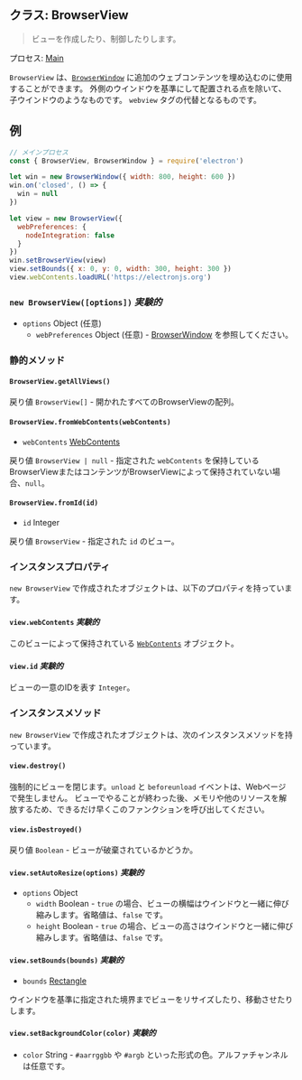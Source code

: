 ## クラス: BrowserView

> ビューを作成したり、制御したりします。

プロセス: [Main](../glossary.md#main-process)

`BrowserView` は、[`BrowserWindow`](browser-window.md) に追加のウェブコンテンツを埋め込むのに使用することができます。 外側のウインドウを基準にして配置される点を除いて、子ウインドウのようなものです。 `webview` タグの代替となるものです。

## 例

```javascript
// メインプロセス
const { BrowserView, BrowserWindow } = require('electron')

let win = new BrowserWindow({ width: 800, height: 600 })
win.on('closed', () => {
  win = null
})

let view = new BrowserView({
  webPreferences: {
    nodeIntegration: false
  }
})
win.setBrowserView(view)
view.setBounds({ x: 0, y: 0, width: 300, height: 300 })
view.webContents.loadURL('https://electronjs.org')
```

### `new BrowserView([options])` *実験的*

* `options` Object (任意) 
  * `webPreferences` Object (任意) - [BrowserWindow](browser-window.md) を参照してください。

### 静的メソッド

#### `BrowserView.getAllViews()`

戻り値 `BrowserView[]` - 開かれたすべてのBrowserViewの配列。

#### `BrowserView.fromWebContents(webContents)`

* `webContents` [WebContents](web-contents.md)

戻り値 `BrowserView | null` - 指定された `webContents` を保持しているBrowserViewまたはコンテンツがBrowserViewによって保持されていない場合、`null`。

#### `BrowserView.fromId(id)`

* `id` Integer

戻り値 `BrowserView` - 指定された `id` のビュー。

### インスタンスプロパティ

`new BrowserView` で作成されたオブジェクトは、以下のプロパティを持っています。

#### `view.webContents` *実験的*

このビューによって保持されている [`WebContents`](web-contents.md) オブジェクト。

#### `view.id` *実験的*

ビューの一意のIDを表す `Integer`。

### インスタンスメソッド

`new BrowserView` で作成されたオブジェクトは、次のインスタンスメソッドを持っています。

#### `view.destroy()`

強制的にビューを閉じます。`unload` と `beforeunload` イベントは、Webページで発生しません。 ビューでやることが終わった後、メモリや他のリソースを解放するため、できるだけ早くこのファンクションを呼び出してください。

#### `view.isDestroyed()`

戻り値 `Boolean` - ビューが破棄されているかどうか。

#### `view.setAutoResize(options)` *実験的*

* `options` Object 
  * `width` Boolean - `true` の場合、ビューの横幅はウインドウと一緒に伸び縮みします。省略値は、`false` です。
  * `height` Boolean - `true` の場合、ビューの高さはウインドウと一緒に伸び縮みします。省略値は、`false` です。

#### `view.setBounds(bounds)` *実験的*

* `bounds` [Rectangle](structures/rectangle.md) 

ウインドウを基準に指定された境界までビューをリサイズしたり、移動させたりします。

#### `view.setBackgroundColor(color)` *実験的*

* `color` String - `#aarrggbb` や `#argb` といった形式の色。アルファチャンネルは任意です。